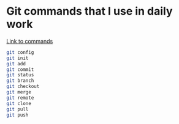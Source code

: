 # Git commands that I use in daily work

[Link to commands](https://github.com/StazMD/Git/blob/main/Git.md)

```bash
git config
git init
git add
git commit
git status
git branch
git checkout
git merge
git remote
git clone
git pull
git push
```